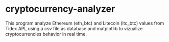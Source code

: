 # cryptocurrency-analyzer
This program analyze Ethereum (eth_btc) and Litecoin (ltc_btc) values from Tidex API, using a csv file as database and matplotlib to vizualize cryptocurrencies behavior in real time.
